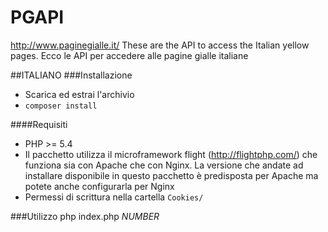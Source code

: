 # PGAPI
http://www.paginegialle.it/
These are the API to access the Italian yellow pages. 
Ecco le API per accedere alle pagine gialle italiane

##ITALIANO
###Installazione
 - Scarica ed estrai l'archivio
 - `composer install`
 
####Requisiti
 - PHP >= 5.4
 - Il pacchetto utilizza il microframework flight (http://flightphp.com/) che funziona sia con Apache che con Nginx. La versione che andate ad installare disponibile in questo pacchetto è predisposta per Apache ma potete anche configurarla per Nginx
 - Permessi di scrittura nella cartella `Cookies/`

###Utilizzo
php index.php $NUMBER$

